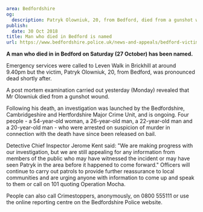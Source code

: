 ```yaml
area: Bedfordshire
og:
  description: Patryk Olowniuk, 20, from Bedford, died from a gunshot wound in Bedford on Saturday evening (27 October).
publish:
  date: 30 Oct 2018
title: Man who died in Bedford is named
url: https://www.bedfordshire.police.uk/news-and-appeals/bedford-victim-named-oct18
```

**A man who died in in Bedford on Saturday (27 October) has been named.**

Emergency services were called to Leven Walk in Brickhill at around 9.40pm but the victim, Patryk Olowniuk, 20, from Bedford, was pronounced dead shortly after.

A post mortem examination carried out yesterday (Monday) revealed that Mr Olowniuk died from a gunshot wound.

Following his death, an investigation was launched by the Bedfordshire, Cambridgeshire and Hertfordshire Major Crime Unit, and is ongoing. Four people - a 54-year-old woman, a 26-year-old man, a 22-year-old man and a 20-year-old man - who were arrested on suspicion of murder in connection with the death have since been released on bail.

Detective Chief Inspector Jerome Kent said: "We are making progress with our investigation, but we are still appealing for any information from members of the public who may have witnessed the incident or may have seen Patryk in the area before it happened to come forward." Officers will continue to carry out patrols to provide further reassurance to local communities and are urging anyone with information to come up and speak to them or call on 101 quoting Operation Mocha.

People can also call Crimestoppers, anonymously, on 0800 555111 or use the online reporting centre on the Bedfordshire Police website.
